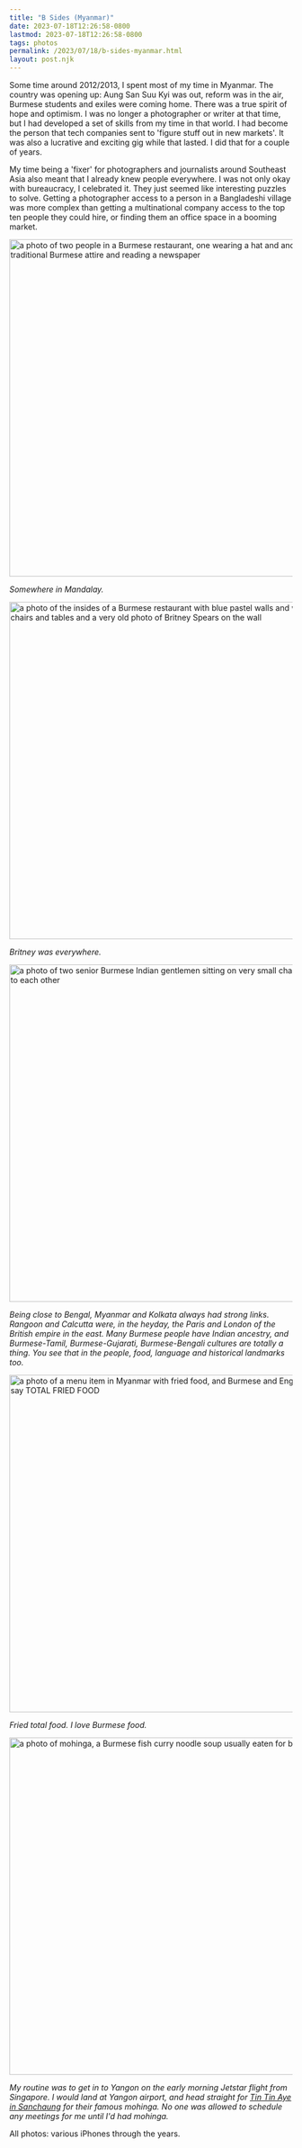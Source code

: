 ```yaml
---
title: "B Sides (Myanmar)"
date: 2023-07-18T12:26:58-0800
lastmod: 2023-07-18T12:26:58-0800
tags: photos
permalink: /2023/07/18/b-sides-myanmar.html
layout: post.njk
---
```

Some time around 2012/2013, I spent most of my time in Myanmar. The country was opening up: Aung San Suu Kyi was out, reform was in the air, Burmese students and exiles were coming home. There was a true spirit of hope and optimism. I was no longer a photographer or writer at that time, but I had developed a set of skills from my time in that world. I had become the person that tech companies sent to 'figure stuff out in new markets'. It was also a lucrative and exciting gig while that lasted. I did that for a couple of years. 

My time being a 'fixer' for photographers and journalists around Southeast Asia also meant that I already knew people everywhere. I was not only okay with bureaucracy, I celebrated it. They just seemed like interesting puzzles to solve. Getting a photographer access to a person in a Bangladeshi village was more complex than getting a multinational company access to the top ten people they could hire, or finding them an office space in a booming market. 

<img src="/photos/uploads/image-2484.jpeg" width="600" height="600" alt="a photo of two people in a Burmese restaurant, one wearing a hat and another wearing traditional Burmese attire and reading a newspaper">

*Somewhere in Mandalay.*

<img src="/photos/uploads/image-2689.jpeg" width="600" height="600" alt="a photo of the insides of a Burmese restaurant with blue pastel walls and wooden chairs and tables and a very old photo of Britney Spears on the wall">

*Britney was everywhere.*

<img src="/photos/uploads/image-2716.jpeg" width="600" height="600" alt="a photo of two senior Burmese Indian gentlemen sitting on very small chairs and talking to each other">

*Being close to Bengal, Myanmar and Kolkata always had strong links. Rangoon and Calcutta were, in the heyday, the Paris and London of the British empire in the east. Many Burmese people have Indian ancestry, and Burmese-Tamil, Burmese-Gujarati, Burmese-Bengali cultures are totally a thing. You see that in the people, food, language and historical landmarks too.*

<img src="/photos/uploads/image-2694.jpeg" width="600" height="600" alt="a photo of a menu item in Myanmar with fried food, and Burmese and English word that say TOTAL FRIED FOOD">

*Fried total food. I love Burmese food.*

<img src="/photos/uploads/image-2151.jpeg" width="600" height="600" alt="a photo of mohinga, a Burmese fish curry noodle soup usually eaten for breakfast">

*My routine was to get in to Yangon on the early morning Jetstar flight from Singapore. I would land at Yangon airport, and head straight for [Tin Tin Aye in Sanchaung](https://www.myanmore.com/2018/01/tin-tin-ayes-mohinga/) for their famous mohinga. No one was allowed to schedule any meetings for me until I'd had mohinga.*

All photos: various iPhones through the years.
